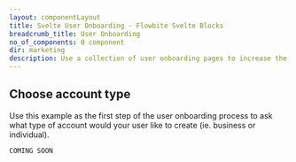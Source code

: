 ```yaml
---
layout: componentLayout
title: Svelte User Onboarding - Flowbite Svelte Blocks
breadcrumb_title: User Onboarding
no_of_components: 0 component
dir: marketing
description: Use a collection of user onboarding pages to increase the chances of the adoption of your software by improving the introduction phase of your product.
---
```


## Choose account type
  Use this example as the first step of the user onboarding process to ask what type of account
  would your user like to create (ie. business or individual).


```svelte example hideOutput
COMING SOON
```
